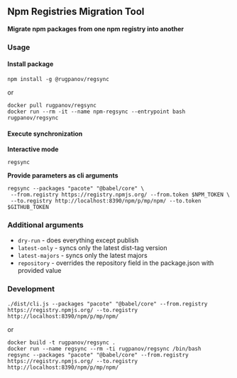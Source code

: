 ## Npm Registries Migration Tool

**Migrate npm packages from one npm registry into another**

### Usage

#### Install package
```shell
npm install -g @rugpanov/regsync
```
or
```shell
docker pull rugpanov/regsync
docker run --rm -it --name npm-regsync --entrypoint bash rugpanov/regsync
```
#### Execute synchronization
**Interactive mode**
```shell
regsync
```
**Provide parameters as cli arguments**
```shell
regsync --packages "pacote" "@babel/core" \
 --from.registry https://registry.npmjs.org/ --from.token $NPM_TOKEN \
 --to.registry http://localhost:8390/npm/p/mp/npm/ --to.token $GITHUB_TOKEN
```


### Additional arguments
* `dry-run` - does everything except publish
* `latest-only` - syncs only the latest dist-tag version
* `latest-majors` - syncs only the latest majors
* `repository` - overrides the repository field in the package.json with provided value


### Development
```shell
./dist/cli.js --packages "pacote" "@babel/core" --from.registry https://registry.npmjs.org/ --to.registry http://localhost:8390/npm/p/mp/npm/
```
or
```shell
docker build -t rugpanov/regsync .
docker run --name regsync --rm -ti rugpanov/regsync /bin/bash
regsync --packages "pacote" "@babel/core" --from.registry https://registry.npmjs.org/ --to.registry http://localhost:8390/npm/p/mp/npm/
```
